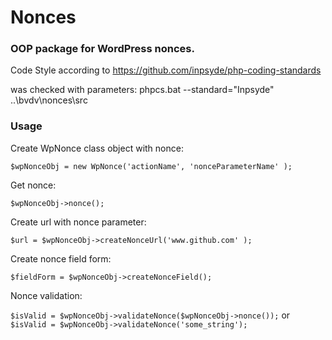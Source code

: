 # Nonces

### OOP package for WordPress nonces.


Code Style according to https://github.com/inpsyde/php-coding-standards

was checked with parameters: phpcs.bat --standard="Inpsyde" ..\bvdv\nonces\src


### Usage

Create WpNonce class object with nonce:

```$wpNonceObj = new WpNonce('actionName', 'nonceParameterName' );```

Get nonce: 

```$wpNonceObj->nonce();```

Create url with nonce parameter:

```$url = $wpNonceObj->createNonceUrl('www.github.com' );```

Create nonce field form:

```$fieldForm = $wpNonceObj->createNonceField();```

Nonce validation:

```$isValid = $wpNonceObj->validateNonce($wpNonceObj->nonce());```
or
```$isValid = $wpNonceObj->validateNonce('some_string');```

